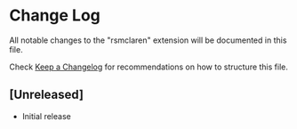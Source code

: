# Change Log

All notable changes to the "rsmclaren" extension will be documented in this file.

Check [Keep a Changelog](http://keepachangelog.com/) for recommendations on how to structure this file.

## [Unreleased]

- Initial release